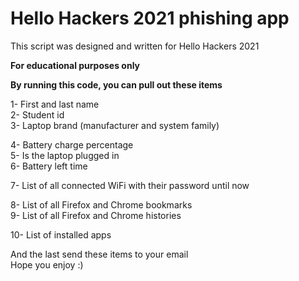 # Hello Hackers 2021 phishing app

This script was designed and written for Hello Hackers 2021

**For educational purposes only**

**By running this code, you can pull out these items**

1- First and last name\
2- Student id\
3- Laptop brand (manufacturer and system family)

4- Battery charge percentage\
5- Is the laptop plugged in\
6- Battery left time

7- List of all connected WiFi with their password until now

8- List of all Firefox and Chrome bookmarks\
9- List of all Firefox and Chrome histories

10- List of installed apps

And the last send these items to your email\
Hope you enjoy :)
